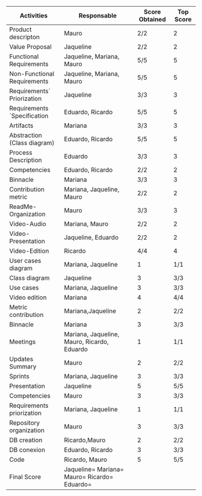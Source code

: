 | Activities | Responsable | Score Obtained | Top Score |
|------------|-------------|----------------|-----------|
|Product descripton| Mauro | 2/2 | 2 |
|Value Proposal| Jaqueline| 2/2 | 2 |
|Functional Requirements| Jaqueline, Mariana, Mauro| 5/5 | 5 |
|Non-Functional Requirements| Jaqueline, Mariana, Mauro| 5/5 |5 | 
|Requirements´ Priorization| Jaqueline | 3/3 |3 |
|Requirements´Specification| Eduardo, Ricardo|5/5 |5 |
| Artifacts | Mariana |3/3 |3 | 
|Abstraction (Class diagram)| Eduardo, Ricardo| 5/5|5 |
|Process Description| Eduardo|3/3 | 3|
|Competencies| Eduardo, Ricardo| 2/2|2|
|Binnacle| Mariana| 3/3 |3|
|Contribution metric| Mariana, Jaqueline, Mauro|2/2 |2|
|ReadMe- Organization| Mauro|3/3| 3|
|Video-Audio| Mariana, Mauro| 2/2| 2|
|Video-Presentation|Jaqueline, Eduardo| 2/2 | 2| 
|Video-Edition| Ricardo | 4/4| 4|
|User cases diagram|Mariana, Jaqueline |1 |1/1  |
|Class diagram|Jaqueline|3|3/3|
|Use cases|Mariana, Jaqueline | 3| 3/3|
|Video edition| Mariana |4 | 4/4|
|Metric contribution| Mariana,Jaqueline | 2| 2/2|
|Binnacle| Mariana| 3|3/3|
|Meetings| Mariana, Jaqueline, Mauro, Ricardo, Eduardo| 1 | 1/1|
|Updates Summary| Mauro| 2|2/2|
|Sprints| Mariana, Jaqueline|3|3/3|
|Presentation| Jaqueline| 5| 5/5|
|Competencies|Mauro| 3|3/3|
|Requirements priorization| Mariana, Jaqueline| 1|1/1|
|Repository organization|Mauro| 3|3/3|
|DB creation|Ricardo,Mauro| 2|2/2|
|DB conexion| Eduardo, Ricardo| 3| 3/3|
|Code|Ricardo, Mauro| 5|5/5|
|Final Score|Jaqueline=     Mariana=    Mauro=    Ricardo=   Eduardo=  |

